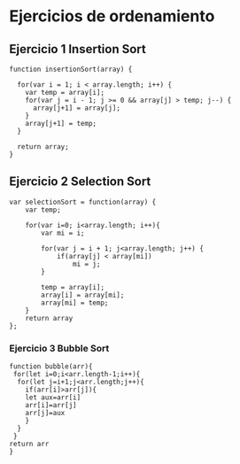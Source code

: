 # Ejercicios de ordenamiento

## Ejercicio 1 Insertion Sort
```
function insertionSort(array) {

  for(var i = 1; i < array.length; i++) {
    var temp = array[i];
    for(var j = i - 1; j >= 0 && array[j] > temp; j--) {
      array[j+1] = array[j];
    }
    array[j+1] = temp;
  }

  return array;
}
```

## Ejercicio 2 Selection Sort
```
var selectionSort = function(array) {
    var temp;

    for(var i=0; i<array.length; i++){
        var mi = i;

        for(var j = i + 1; j<array.length; j++) {
            if(array[j] < array[mi])
                mi = j;
        }

        temp = array[i];
        array[i] = array[mi];
        array[mi] = temp;
    }
    return array
};
```
### Ejercicio 3 Bubble Sort
```
function bubble(arr){
 for(let i=0;i<arr.length-1;i++){
  for(let j=i+1;j<arr.length;j++){
    if(arr[i]>arr[j]){
    let aux=arr[i]
    arr[i]=arr[j]
    arr[j]=aux
    }
  }
 }
return arr
}
 ```
